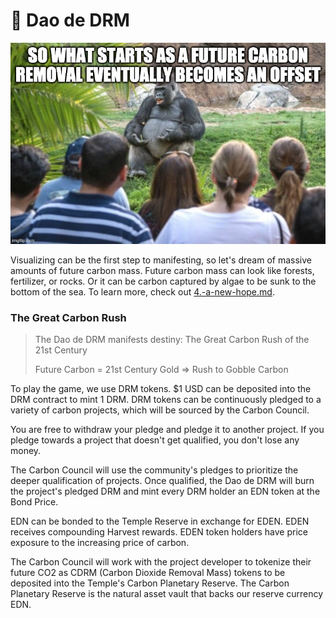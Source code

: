 # 🌻 Dao de DRM

![](<../.gitbook/assets/image (10).png>)

Visualizing can be the first step to manifesting, so let's dream of massive amounts of future carbon mass. Future carbon mass can look like forests, fertilizer, or rocks. Or it can be carbon captured by algae to be sunk to the bottom of the sea. To learn more, check out [4.-a-new-hope.md](../welcome-to-the-dao/4.-a-new-hope.md "mention").





### The Great Carbon Rush

> The Dao de DRM manifests destiny: The Great Carbon Rush of the 21st Century
>
> Future Carbon = 21st Century Gold => Rush to Gobble Carbon

To play the game, we use DRM tokens. $1 USD can be deposited into the DRM contract to mint 1 DRM. DRM tokens can be continuously pledged to a variety of carbon projects, which will be sourced by the Carbon Council.&#x20;

You are free to withdraw your pledge and pledge it to another project. If you pledge towards a project that doesn't get qualified, you don't lose any money.

The Carbon Council will use the community's pledges to prioritize the deeper qualification of projects. Once qualified, the Dao de DRM will burn the project's pledged DRM and mint every DRM holder an EDN token at the Bond Price.

EDN can be bonded to the Temple Reserve in exchange for EDEN. EDEN receives compounding Harvest rewards. EDEN token holders have price exposure to the increasing price of carbon.

The Carbon Council will work with the project developer to tokenize their future CO2 as CDRM (Carbon Dioxide Removal Mass) tokens to be deposited into the Temple's Carbon Planetary Reserve. The Carbon Planetary Reserve is the natural asset vault that backs our reserve currency EDN.

